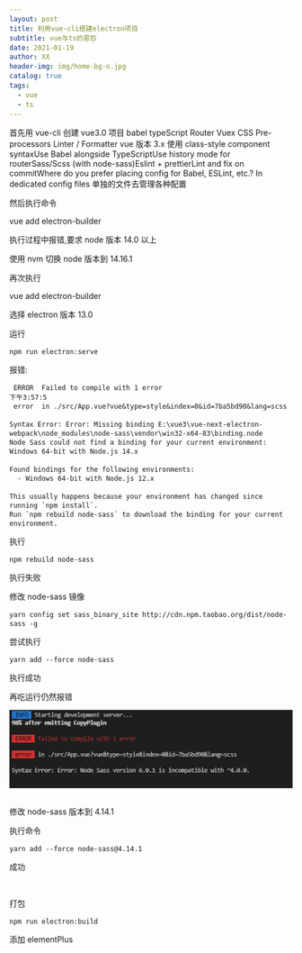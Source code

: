 ```yaml
---
layout: post
title: 利用vue-cli搭建electron项目
subtitle: vue与ts的恩怨
date: 2021-01-19
author: XX
header-img: img/home-bg-o.jpg
catalog: true
tags:
  - vue
  - ts
---
```


首先用 vue-cli 创建 vue3.0 项目
babel
typeScript
Router
Vuex
CSS Pre-processors
Linter / Formatter
vue 版本 3.x 使用 class-style component syntaxUse Babel alongside TypeScriptUse history mode for routerSass/Scss (with node-sass)Eslint + prettierLint and fix on commitWhere do you prefer placing config for Babel, ESLint, etc.? In dedicated config files 单独的文件去管理各种配置

然后执行命令

vue add electron-builder

执行过程中报错,要求 node 版本 14.0 以上

使用 nvm 切换 node 版本到 14.16.1

再次执行

vue add electron-builder

选择 electron 版本 13.0

运行

```
npm run electron:serve
```

报错:

```
 ERROR  Failed to compile with 1 error                                                                                                                                                                             下午3:57:5
 error  in ./src/App.vue?vue&type=style&index=0&id=7ba5bd90&lang=scss

Syntax Error: Error: Missing binding E:\vue3\vue-next-electron-webpack\node_modules\node-sass\vendor\win32-x64-83\binding.node
Node Sass could not find a binding for your current environment: Windows 64-bit with Node.js 14.x

Found bindings for the following environments:
  - Windows 64-bit with Node.js 12.x

This usually happens because your environment has changed since running `npm install`.
Run `npm rebuild node-sass` to download the binding for your current environment.
```

执行

```
npm rebuild node-sass
```

执行失败

修改 node-sass 镜像

```
yarn config set sass_binary_site http://cdn.npm.taobao.org/dist/node-sass -g
```

尝试执行

```
yarn add --force node-sass
```

执行成功

再吃运行仍然报错

![截图](../img/09c9fc2d91cf62626599166fbfa81d97.png)

```

```

修改 node-sass 版本到 4.14.1

执行命令

```
yarn add --force node-sass@4.14.1
```

成功

<br/>

打包

```
npm run electron:build
```

添加 elementPlus
